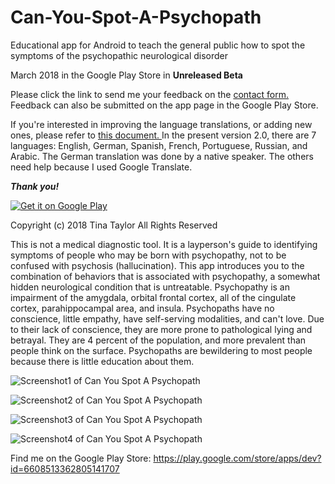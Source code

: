 # Can-You-Spot-A-Psychopath
Educational app for Android to teach the general public how to spot the symptoms of the psychopathic neurological disorder

March 2018 in the Google Play Store in **Unreleased Beta**

Please click the link to send me your feedback on the [contact form. ](http://www.domesticenemies.org/contact.html "Contact form")  Feedback can also be submitted on the app page in the Google Play Store. 

If you're interested in improving the language translations, or adding new ones, please refer to [this document. ](https://docs.google.com/document/d/1j3SYE6aiblJoyldFfjfsxLi8L3inC6HpJ4LdkdRNzb0/edit?usp=sharing "English strings to be translated") In the present version 2.0, there are 7 languages: English, German, Spanish, French, Portuguese, Russian, and Arabic. The German translation was done by a native speaker. The others need help because I used Google Translate.

**_Thank you!_**

<a href="https://play.google.com/store/apps/details?id=org.domesticenemies.canyouspotapsychopath"><img src="https://user-images.githubusercontent.com/35104977/37918941-800f2446-30f0-11e8-8d92-61f042551c77.png" alt="Get it on Google Play"></a>

Copyright (c) 2018 Tina Taylor
All Rights Reserved

This is not a medical diagnostic tool. It is a layperson's guide to identifying symptoms of people who may be born with psychopathy, not to be confused with psychosis (hallucination). This app introduces you to the combination of behaviors that is associated with psychopathy, a somewhat hidden neurological condition that is untreatable. Psychopathy is an impairment of the amygdala, orbital frontal cortex, all of the cingulate cortex, parahippocampal area, and insula. Psychopaths have no conscience, little empathy, have self-serving modalities, and can't love. Due to their lack of conscience, they are more prone to pathological lying and betrayal. They are 4 percent of the population, and more prevalent than people think on the surface. Psychopaths are bewildering to most people because there is little education about them. 



![Screenshot1 of Can You Spot A Psychopath](https://user-images.githubusercontent.com/35104977/37879584-42ced434-3049-11e8-9855-034ff98ab1d8.png "Screenshot1 of Can You Spot A Psychopath")

![Screenshot2 of Can You Spot A Psychopath](https://user-images.githubusercontent.com/35104977/37879585-46e12a04-3049-11e8-9a29-a3d833aba071.png "Screenshot2 of Can You Spot A Psychopath")

![Screenshot3 of Can You Spot A Psychopath](https://user-images.githubusercontent.com/35104977/37879586-49d8e51c-3049-11e8-8a74-07bfecfeaeb1.png "Screenshot3 of Can You Spot A Psychopath")

![Screenshot4 of Can You Spot A Psychopath](https://user-images.githubusercontent.com/35104977/37879587-4c976f08-3049-11e8-9c2a-f31b664f5a46.png "Screenshot4 of Can You Spot A Psychopath")

Find me on the Google Play Store:  <a href="https://play.google.com/store/apps/dev?id=6608513362805141707">https://play.google.com/store/apps/dev?id=6608513362805141707</a>

